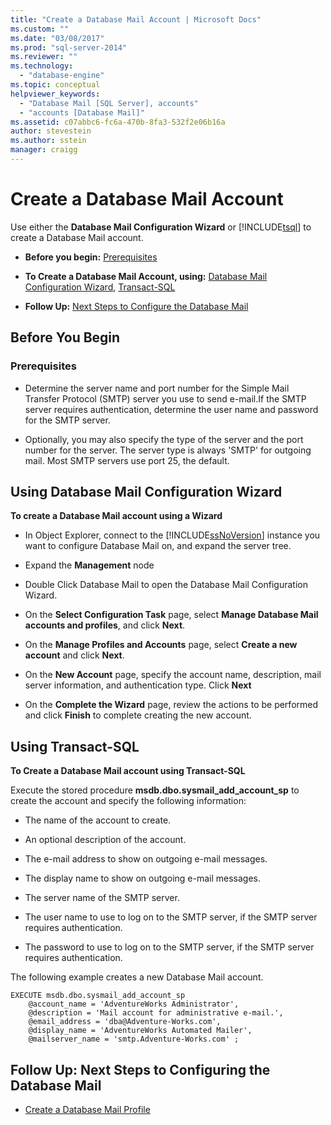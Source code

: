 ```yaml
---
title: "Create a Database Mail Account | Microsoft Docs"
ms.custom: ""
ms.date: "03/08/2017"
ms.prod: "sql-server-2014"
ms.reviewer: ""
ms.technology: 
  - "database-engine"
ms.topic: conceptual
helpviewer_keywords: 
  - "Database Mail [SQL Server], accounts"
  - "accounts [Database Mail]"
ms.assetid: c07abbc6-fc6a-470b-8fa3-532f2e06b16a
author: stevestein
ms.author: sstein
manager: craigg
---
```

# Create a Database Mail Account
  Use either the **Database Mail Configuration Wizard** or [!INCLUDE[tsql](../../includes/tsql-md.md)] to create a Database Mail account.  
  
-   **Before you begin:**  [Prerequisites](#Prerequisites)  
  
-   **To Create a Database Mail Account, using:**  [Database Mail Configuration Wizard](#SSMSProcedure), [Transact-SQL](#TsqlProcedure)  
  
-   **Follow Up:**  [Next Steps to Configure the Database Mail](#FollowUp)  
  
##  <a name="BeforeYouBegin"></a> Before You Begin  
  
###  <a name="Prerequisites"></a> Prerequisites  
  
-   Determine the server name and port number for the Simple Mail Transfer Protocol (SMTP) server you use to send e-mail.If the SMTP server requires authentication, determine the user name and password for the SMTP server.  
  
-   Optionally, you may also specify the type of the server and the port number for the server. The server type is always 'SMTP' for outgoing mail. Most SMTP servers use port 25, the default.  
  
##  <a name="SSMSProcedure"></a> Using Database Mail Configuration Wizard  
 **To create a Database Mail account using a Wizard**  
  
-   In Object Explorer, connect to the [!INCLUDE[ssNoVersion](../../includes/ssnoversion-md.md)] instance you want to configure Database Mail on, and expand the server tree.  
  
-   Expand the **Management** node  
  
-   Double Click Database Mail to open the Database Mail Configuration Wizard.  
  
-   On the **Select Configuration Task** page, select **Manage Database Mail accounts and profiles**, and click **Next**.  
  
-   On the **Manage Profiles and Accounts** page, select **Create a new account** and click **Next**.  
  
-   On the **New Account** page, specify the account name, description, mail server information, and authentication type. Click **Next**  
  
-   On the **Complete the Wizard** page, review the actions to be performed and click **Finish** to complete creating the new account.  
  
##  <a name="TsqlProcedure"></a> Using Transact-SQL  
 **To Create a Database Mail account using Transact-SQL**  
  
 Execute the stored procedure **msdb.dbo.sysmail_add_account_sp** to create the account and specify the following information:  
  
-   The name of the account to create.  
  
-   An optional description of the account.  
  
-   The e-mail address to show on outgoing e-mail messages.  
  
-   The display name to show on outgoing e-mail messages.  
  
-   The server name of the SMTP server.  
  
-   The user name to use to log on to the SMTP server, if the SMTP server requires authentication.  
  
-   The password to use to log on to the SMTP server, if the SMTP server requires authentication.  
  
 The following example creates a new Database Mail account.  
  
```  
EXECUTE msdb.dbo.sysmail_add_account_sp  
    @account_name = 'AdventureWorks Administrator',  
    @description = 'Mail account for administrative e-mail.',  
    @email_address = 'dba@Adventure-Works.com',  
    @display_name = 'AdventureWorks Automated Mailer',  
    @mailserver_name = 'smtp.Adventure-Works.com' ;  
```  
  
##  <a name="FollowUp"></a> Follow Up: Next Steps to Configuring the Database Mail  
  
-   [Create a Database Mail Profile](create-a-database-mail-profile.md)  
  
  
